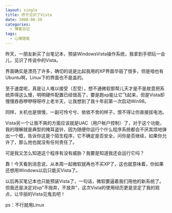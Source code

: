 ```yaml
---
layout: single
title: 终于见识了Vista
date: 2008-06-30
categories:
  - 博客日记
tags:
  - 心情随笔
---
```


昨天，一朋友新买了台笔记本，预装WindowsVista操作系统，我拿到手把玩一会儿，见识了传说中的Vista。

界面确实是漂亮了许多，确切的说是比起我用的XP界面华丽了很多，但是咱也有Ubuntu啊，Linux下的界面也不是盖的。

至于速度呢，真是让人难以接受（忍受），想不通微软那帮儿天才是不是故意把系统弄得这么慢，明明硬件配置已经很高了，要是跑xp能让它飞起来，但是Vista却慢慢吞吞咿咿呀呀哼上老半天，让我想到了我十年前第一次启动Win98。

同样，关机也是很慢，一副可怜兮兮、依依不舍的样子，恨不得让你直接拔电池。

Vista另一个让我不爽的方面应该就是UAC（用户帐户控制）了，对于这个功能，我的理解就是典型的掩耳盗铃，因为随便你运行个什么程序系统都会不厌其烦地弹出一个框，告诉你这是个陌生程序，它不确定是否安全，问你是否继续，如果你允许了，那么他也就没有任何责任了。

可是我又怎么知道这个程序有没有威胁？我要是知道我还会运行它吗？

靠！今天看到消息说，从本周一起微软就再也不买XP了，这也就意味着，你如果还想用Windows以后只能买Vista了。

以后再买笔记本也只能预装Vista了，一句话，微软要逼着我们用他的新系统了。但我还是决定对xp\"不抛弃，不放弃\"，这次Vista的使用经历更是坚定了我的观点，让华丽的Vista见鬼去吧！

ps：不行就用Linux
